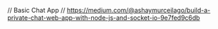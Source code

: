 // Basic Chat App
// https://medium.com/@ashaymurceilago/build-a-private-chat-web-app-with-node-js-and-socket-io-9e7fed9c6db